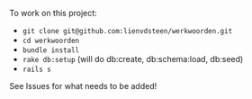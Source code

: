 To work on this project:
- `git clone git@github.com:lienvdsteen/werkwoorden.git`
- `cd werkwoorden`
- `bundle install`
- `rake db:setup` (will do db:create, db:schema:load, db:seed)
- `rails s`

See Issues for what needs to be added!
